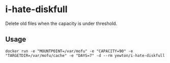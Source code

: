 # i-hate-diskfull #

Delete old files when the capacity is under threshold.

## Usage ##

``` Shell
docker run -e "MOUNTPOINT=/var/mofu" -e "CAPACITY=90" -e "TARGETDIR=/var/mofu/cache" -e "DAYS=7" -d --rm yewton/i-hate-diskfull
```
